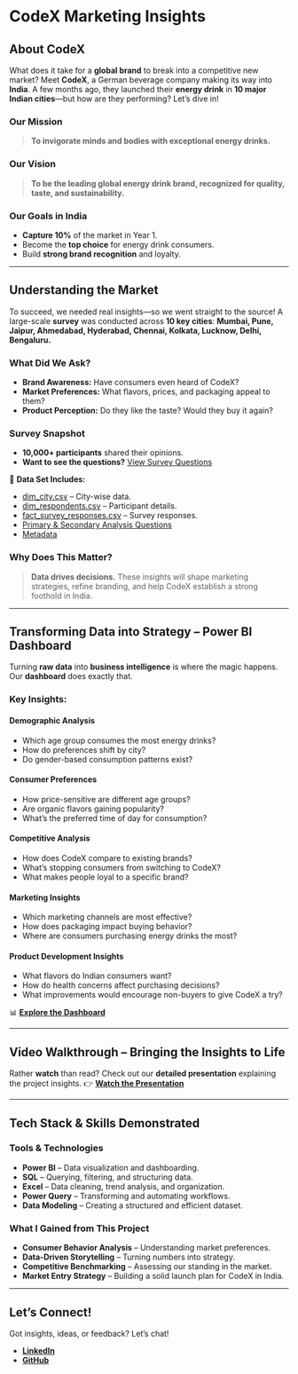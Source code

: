 # CodeX Marketing Insights

## About CodeX
What does it take for a **global brand** to break into a competitive new market? Meet **CodeX**, a German beverage company making its way into **India**. A few months ago, they launched their **energy drink** in **10 major Indian cities**—but how are they performing? Let’s dive in!

### Our Mission
> **To invigorate minds and bodies with exceptional energy drinks.**

### Our Vision
> **To be the leading global energy drink brand, recognized for quality, taste, and sustainability.**

### Our Goals in India
- **Capture 10%** of the market in Year 1.
- Become the **top choice** for energy drink consumers.
- Build **strong brand recognition** and loyalty.

---

## Understanding the Market 
To succeed, we needed real insights—so we went straight to the source! A large-scale **survey** was conducted across **10 key cities**:
**Mumbai, Pune, Jaipur, Ahmedabad, Hyderabad, Chennai, Kolkata, Lucknow, Delhi, Bengaluru.**

### What Did We Ask?
- **Brand Awareness:** Have consumers even heard of CodeX?
- **Market Preferences:** What flavors, prices, and packaging appeal to them?
- **Product Perception:** Do they like the taste? Would they buy it again?

### Survey Snapshot
- **10,000+ participants** shared their opinions.
- **Want to see the questions?** [View Survey Questions](https://github.com/adityaraj005/Food-Beverage-Function-Marketing/blob/9c57dcf1f6ca6211b9a5918061caecbbea87d3c3/Survey_Questions_and_Response_Options.pdf)

📂 **Data Set Includes:**
- [dim_city.csv](https://github.com/adityaraj005/Food-Beverage-Function-Marketing/blob/9c57dcf1f6ca6211b9a5918061caecbbea87d3c3/Datasets/dim_cities.csv) – City-wise data.
- [dim_respondents.csv](https://github.com/adityaraj005/Food-Beverage-Function-Marketing/blob/9c57dcf1f6ca6211b9a5918061caecbbea87d3c3/Datasets/dim_repondents.csv) – Participant details.
- [fact_survey_responses.csv](https://github.com/adityaraj005/Food-Beverage-Function-Marketing/blob/9c57dcf1f6ca6211b9a5918061caecbbea87d3c3/Datasets/fact_survey_responses.csv) – Survey responses.
- [Primary & Secondary Analysis Questions](https://github.com/adityaraj005/Food-Beverage-Function-Marketing/blob/9c57dcf1f6ca6211b9a5918061caecbbea87d3c3/Primary_Secondary_Insights.pdf)
- [Metadata](https://github.com/adityaraj005/Food-Beverage-Function-Marketing/blob/9c57dcf1f6ca6211b9a5918061caecbbea87d3c3/Metadata.txt)

### Why Does This Matter?
> **Data drives decisions.** These insights will shape marketing strategies, refine branding, and help CodeX establish a strong foothold in India.

---

## Transforming Data into Strategy – Power BI Dashboard
Turning **raw data** into **business intelligence** is where the magic happens. Our **dashboard** does exactly that.

### Key Insights:
#### Demographic Analysis
- Which age group consumes the most energy drinks?
- How do preferences shift by city?
- Do gender-based consumption patterns exist?

#### Consumer Preferences
- How price-sensitive are different age groups?
- Are organic flavors gaining popularity?
- What’s the preferred time of day for consumption?

#### Competitive Analysis
- How does CodeX compare to existing brands?
- What’s stopping consumers from switching to CodeX?
- What makes people loyal to a specific brand?

#### Marketing Insights
- Which marketing channels are most effective?
- How does packaging impact buying behavior?
- Where are consumers purchasing energy drinks the most?

#### Product Development Insights
- What flavors do Indian consumers want?
- How do health concerns affect purchasing decisions?
- What improvements would encourage non-buyers to give CodeX a try?

📊 **[Explore the Dashboard](https://app.powerbi.com/view?r=eyJrIjoiNmNjODIxZDYtNWZkMS00ZTQ1LTkxNDctY2YzMWY5YTg3YmY3IiwidCI6ImM2ZTU0OWIzLTVmNDUtNDAzMi1hYWU5LWQ0MjQ0ZGM1YjJjNCJ9)**

---

## Video Walkthrough – Bringing the Insights to Life
Rather **watch** than read? Check out our **detailed presentation** explaining the project insights.
👉 **[Watch the Presentation](https://www.youtube.com/embed/DJ63hdYJpng?si=wpJ9jav54ny132PF)**

---

## Tech Stack & Skills Demonstrated
### Tools & Technologies
- **Power BI** – Data visualization and dashboarding.
- **SQL** – Querying, filtering, and structuring data.
- **Excel** – Data cleaning, trend analysis, and organization.
- **Power Query** – Transforming and automating workflows.
- **Data Modeling** – Creating a structured and efficient dataset.

### What I Gained from This Project
- **Consumer Behavior Analysis** – Understanding market preferences.
- **Data-Driven Storytelling** – Turning numbers into strategy.
- **Competitive Benchmarking** – Assessing our standing in the market.
- **Market Entry Strategy** – Building a solid launch plan for CodeX in India.

---

## Let’s Connect!
Got insights, ideas, or feedback? Let’s chat!
- **[LinkedIn](#)**
- **[GitHub](#)**
